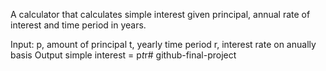 A calculator that calculates simple interest given principal, annual rate of interest and time period in years.

Input:
   p, amount of principal
   t, yearly time period
   r, interest rate on anually basis
Output
   simple interest = p*t*r# github-final-project
